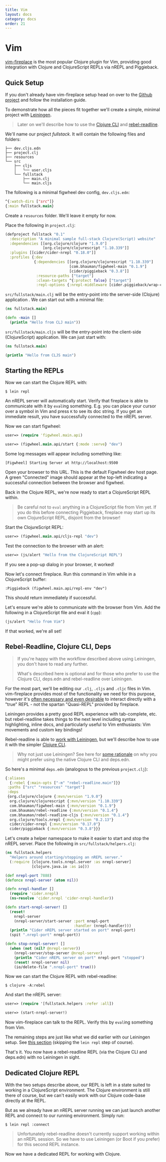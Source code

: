 ```yaml
---
title: Vim
layout: docs
category: docs
order: 21
---
```


# Vim

<div class="lead-in"><a href="https://github.com/tpope/vim-fireplace">vim-fireplace</a> 
is the most popular Clojure plugin for Vim, providing good integration
with Clojure and ClojureScript REPLs via nREPL and Piggieback.
</div>

## Quick Setup

If you don't already have vim-fireplace setup head on over to the
[Github project][vim-fireplace] and follow
the installation guide.

To demonstrate how all the pieces fit together we'll create a simple,
minimal project with [Leiningen](https://leiningen.org/).

> Later on we'll describe how to use the
> [Clojure CLI](https://clojure.org/guides/deps_and_cli) and
> [rebel-readline](https://github.com/bhauman/rebel-readline).

We'll name our project *fullstack*. It will contain the following files
and folders:

```shell
├── dev.cljs.edn
├── project.clj
├── resources
└── src
    ├── cljs
    │   └── user.cljs
    └── fullstack
        ├── main.clj
        └── main.cljs
```

The following is a minimal figwheel dev config, `dev.cljs.edn`:

```clojure
^{:watch-dirs ["src"]}
{:main fullstack.main}
```

Create a `resources` folder. We'll leave it empty for now.

Place the following in `project.clj`:

```clojure
(defproject fullstack "0.1"
  :description "A minimal sample full-stack Clojure(Script) website"
  :dependencies [[org.clojure/clojure "1.9.0"]
                 [org.clojure/clojurescript "1.10.339"]]
  :plugins [[cider/cider-nrepl "0.18.0"]]
  :profiles {:dev
             {:dependencies [[org.clojure/clojurescript "1.10.339"]
                             [com.bhauman/figwheel-main "0.1.9"]
                             [cider/piggieback "0.3.8"]]
              :resource-paths ["target"]
              :clean-targets ^{:protect false} ["target"]
              :repl-options {:nrepl-middleware [cider.piggieback/wrap-cljs-repl]}}})
```

`src/fullstack/main.clj` will be the entry-point into the server-side
(Clojure) application . We can start out with a minimal file:

```clojure
(ns fullstack.main)

(defn -main []
  (println "Hello from CLJ main"))
```

`src/fullstack/main.cljs` will be the entry-point into the client-side
(ClojureScript) application. We can just start with:

```clojure
(ns fullstack.main)

(println "Hello from CLJS main")
```

## Starting the REPLs

Now we can start the Clojure REPL with:

```shell
$ lein repl
```

An nREPL server will automatically start. Verify that fireplace is able
to communicate with it by `eval`ing something. E.g. you can place your
cursor over a symbol in Vim and press `K` to see its doc string. If
you get an immediate result, you have successfully connected to the
nREPL server.

Now we can start figwheel:

```clojure
user=> (require 'figwheel.main.api)

user=> (figwheel.main.api/start {:mode :serve} "dev")
```

Some log messages will appear including something like:

```shell
[Figwheel] Starting Server at http://localhost:9500
```

Open your browser to this URL. This is the default Figwheel dev host
page.  A green "Connected" image should appear at the top-left
indicating a successful connection between the browser and figwheel.

Back in the Clojure REPL, we're now ready to start a ClojureScript REPL
within.

> Be careful not to `eval` anything in a ClojureScript file from Vim
> yet. If you do this before connecting Piggieback, fireplace may start
> up its own ClojureScript REPL, disjoint from the browser!

Start the ClojureScript REPL:

```clojure
user=> (figwheel.main.api/cljs-repl "dev")
```

Test the connection to the browser with an alert:

```clojure
user=> (js/alert "Hello from the ClojureScript REPL")
```

If you see a pop-up dialog in your browser, it worked!

Now let's connect fireplace. Run this command in Vim while in a
ClojureScript buffer:

```vim
:Piggieback (figwheel.main.api/repl-env "dev")
```

This should return immediately if successful.

Let's ensure we're able to communicate with the browser from Vim. Add
the following in a ClojureScript file and eval it (`cpp`):

```clojure
(js/alert "Hello from Vim")
```

If that worked, we're all set!

## Rebel-Readline, Clojure CLI, Deps

> If you're happy with the workflow described above using Leiningen, you
> don't have to read any further.
>
> What's described here is optional and for those who prefer to use the
> Clojure CLI, deps.edn and rebel-readline over Leiningen.

For the most part, we'll be editing our `.clj`, `.cljs` and `.cljc`
files in Vim. vim-fireplace provides most of the functionality we need
for this purpose, however it's
[often necessary and even desirable](https://github.com/bhauman/rebel-readline/blob/master/rebel-readline/doc/intro.md)
to interact directly with a "true" REPL - not the spartan "Quasi-REPL"
provided by fireplace.

Leiningen provides a pretty good REPL experience with tab-complete,
etc. but rebel-readline takes things to the next level including
syntax highlighting, inline docs, and particularly useful to Vim
enthusiasts: Vim movements and custom key bindings!

Rebel-readline is able to
[work with Leiningen](https://github.com/bhauman/rebel-readline#leiningen),
but we'll describe how to use it with the simpler
[Clojure CLI](https://clojure.org/guides/deps_and_cli).

> Why not just use Leiningen? See here for
> [some rationale](https://clojure.org/reference/deps_and_cli) on why
> you might prefer using the native Clojure CLI and deps.edn.

So here's a minimal `deps.edn` (analogous to the previous `project.clj`):

```clojure
{:aliases
  {:rebel {:main-opts ["-m" "rebel-readline.main"]}}
 :paths ["src" "resources" "target"]
 :deps
 {org.clojure/clojure {:mvn/version "1.9.0"}
  org.clojure/clojurescript {:mvn/version "1.10.339"}
  com.bhauman/figwheel-main {:mvn/version "0.1.9"}
  com.bhauman/rebel-readline {:mvn/version "0.1.4"}
  com.bhauman/rebel-readline-cljs {:mvn/version "0.1.4"}
  org.clojure/tools.nrepl {:mvn/version "0.2.13"}
  cider/cider-nrepl {:mvn/version "0.17.0"}
  cider/piggieback {:mvn/version "0.3.8"}}}
```

Let's create a helper namespace to make it easier to start and stop the
nREPL server. Place the following in `src/fullstack/helpers.clj`:

```clojure
(ns fullstack.helpers
  "Helpers around starting/stopping an nREPL server."
  (:require [clojure.tools.nrepl.server :as nrepl-server]
            [clojure.java.io :as io]))

(def nrepl-port 7888)
(defonce nrepl-server (atom nil))

(defn nrepl-handler []
  (require 'cider.nrepl)
  (ns-resolve 'cider.nrepl 'cider-nrepl-handler))

(defn start-nrepl-server! []
  (reset!
    nrepl-server
    (nrepl-server/start-server :port nrepl-port
                               :handler (nrepl-handler)))
  (println "Cider nREPL server started on port" nrepl-port)
  (spit ".nrepl-port" nrepl-port))

(defn stop-nrepl-server! []
  (when (not (nil? @nrepl-server))
    (nrepl-server/stop-server @nrepl-server)
    (println "Cider nREPL server on port" nrepl-port "stopped")
    (reset! nrepl-server nil)
    (io/delete-file ".nrepl-port" true)))
```

Now we can start the Clojure REPL with rebel-readline:

```shell
$ clojure -A:rebel
```

And start the nREPL server:

```clojure
user=> (require '[fullstack.helpers :refer :all])

user=> (start-nrepl-server!)
```

Now vim-fireplace can talk to the REPL. Verify this by `eval`ing
something from Vim.

The remaining steps are just like what we did earlier with our
Leiningen setup. See [this section](#starting-the-repls) (skipping the
`lein repl` step of course).

That's it. You now have a rebel-readline REPL (via the Clojure CLI and
deps.edn) with no Leiningen in sight.

## Dedicated Clojure REPL

With the two setups describe above, our REPL is left in a state suited
to working in a ClojureScript environment. The Clojure environment is
still there of course, but we can't easily work with our Clojure
code-base directly at the REPL.

But as we already have an nREPL server running we can just launch
another REPL and connect to our running environment. Simply run:

```shell
$ lein repl :connect
```

> Unfortunately rebel-readline doesn't currently support working within
> an nREPL session. So we have to use Leiningen (or Boot if you prefer)
> for this second REPL instance.

Now we have a dedicated REPL for working with Clojure.

[vim-fireplace]: https://github.com/tpope/vim-fireplace
